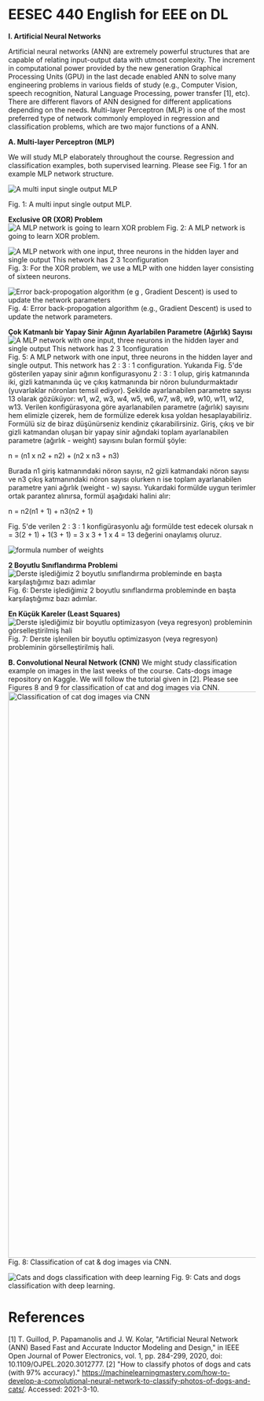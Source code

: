 # EESEC 440 English for EEE on DL

**I. Artificial Neural Networks**

Artificial neural networks (ANN) are extremely powerful structures that are capable of relating input-output data with utmost complexity. The increment in computational power provided by the new generation Graphical Processing Units (GPU) in the last decade enabled ANN to solve many engineering problems in various fields of study (e.g., Computer Vision, speech recognition, Natural Language Processing, power transfer [1], etc). There are different flavors of ANN designed for different applications depending on the needs. Multi-layer Perceptron (MLP) is one of the most preferred type of network commonly employed in regression and classification problems, which are two major functions of a ANN.

**A. Multi-layer Perceptron (MLP)**

We will study MLP elaborately throughout the course. Regression and classification examples, both supervised learning. Please see Fig. 1 for an example MLP network structure.

![A multi input single output MLP](https://user-images.githubusercontent.com/53098018/122469761-fb816400-cfc5-11eb-876d-3af765f73169.png)

Fig. 1: A multi input single output MLP.

**Exclusive OR (XOR) Problem**
![A MLP network is going to learn XOR problem](https://user-images.githubusercontent.com/53098018/122469163-4babf680-cfc5-11eb-86a0-534f9aef5e9b.jpg)
Fig. 2: A MLP network is going to learn XOR problem.

![A MLP network with one input, three neurons in the hidden layer and single output  This network has 2 3 1configuration](https://user-images.githubusercontent.com/53098018/122468881-f374f480-cfc4-11eb-923a-8d33ee8667cf.jpg)
Fig. 3: For the XOR problem, we use a MLP with one hidden layer consisting of sixteen neurons.

![Error back-propogation algorithm (e g , Gradient Descent) is used to update the network parameters](https://user-images.githubusercontent.com/53098018/122468930-038cd400-cfc5-11eb-9a71-c9c050e5ad3d.jpg)
Fig. 4: Error back-propogation algorithm (e.g., Gradient Descent) is used to update the network parameters.

**Çok Katmanlı bir Yapay Sinir Ağının Ayarlabilen Parametre (Ağırlık) Sayısı**
![A MLP network with one input, three neurons in the hidden layer and single output  This network has 2 3 1configuration](https://user-images.githubusercontent.com/53098018/122469066-2ae3a100-cfc5-11eb-979b-86eb186d37c4.jpg)
Fig. 5: A MLP network with one input, three neurons in the hidden layer and single output. This network has 2 : 3 : 1 configuration.
Yukarıda Fig. 5'de gösterilen yapay sinir ağının konfigurasyonu 2 : 3 : 1 olup, giriş katmanında iki, gizli katmanında üç ve çıkış katmanında bir nöron bulundurmaktadır (yuvarlaklar nöronları temsil ediyor). Şekilde ayarlanabilen parametre sayısı 13 olarak gözüküyor: w1, w2, w3, w4, w5, w6, w7, w8, w9, w10, w11, w12, w13. Verilen konfigürasyona göre ayarlanabilen parametre (ağırlık) sayısını hem elimizle çizerek, hem de formülize ederek kısa yoldan hesaplayabiliriz. Formülü siz de biraz düşünürseniz kendiniz çıkarabilirsiniz. Giriş, çıkış ve bir gizli katmandan oluşan bir yapay sinir ağındaki toplam ayarlanabilen parametre (ağırlık - weight) sayısını bulan formül şöyle:

n = (n1 x n2 + n2) + (n2 x n3 + n3)

Burada n1 giriş katmanındaki nöron sayısı, n2 gizli katmandaki nöron sayısı ve n3 çıkış katmanındaki nöron sayısı olurken n ise toplam ayarlanabilen parametre yani ağırlık (weight - w) sayısı. Yukardaki formülde uygun terimler ortak parantez alınırsa, formül aşağıdaki halini alır:

n = n2(n1 + 1) + n3(n2 + 1)

Fig. 5'de verilen 2 : 3 : 1 konfigürasyonlu ağı formülde test edecek olursak n = 3(2 + 1) + 1(3 + 1) = 3 x 3 + 1 x 4 = 13 değerini onaylamış oluruz.

![formula number of weights](https://user-images.githubusercontent.com/53098018/122469282-71d19680-cfc5-11eb-87c1-1a834005ce0d.jpg)

**2 Boyutlu Sınıflandırma Problemi**
![Derste işlediğimiz 2 boyutlu sınıflandırma probleminde en başta karşılaştığımız bazı adımlar](https://user-images.githubusercontent.com/53098018/122469353-86159380-cfc5-11eb-9ec1-92afdc84ff88.jpg)
Fig. 6: Derste işlediğimiz 2 boyutlu sınıflandırma probleminde en başta karşılaştığımız bazı adımlar.

**En Küçük Kareler (Least Squares)**
![Derste işlediğimiz bir boyutlu optimizasyon (veya regresyon) probleminin görselleştirilmiş hali](https://user-images.githubusercontent.com/53098018/122469391-93328280-cfc5-11eb-8e56-4cb25022fbc8.png)
Fig. 7: Derste işlenilen bir boyutlu optimizasyon (veya regresyon) probleminin görselleştirilmiş hali.

**B. Convolutional Neural Network (CNN)**
We might study classification example on images in the last weeks of the course. Cats-dogs image repository on Kaggle. We will follow the tutorial given in [2]. Please see Figures 8 and 9 for classification of cat and dog images via CNN.
<img width="1153" alt="Classification of cat   dog images via CNN" src="https://user-images.githubusercontent.com/53098018/122469484-afceba80-cfc5-11eb-9a4a-70c842359fcc.png">
Fig. 8: Classification of cat & dog images via CNN.

![Cats and dogs classification with deep learning](https://user-images.githubusercontent.com/53098018/122469518-b826f580-cfc5-11eb-9f65-dd3137e880c8.gif)
Fig. 9: Cats and dogs classification with deep learning.

# References
[1] T. Guillod, P. Papamanolis and J. W. Kolar, "Artificial Neural Network (ANN) Based Fast and Accurate Inductor Modeling and Design," in IEEE Open Journal of Power Electronics, vol. 1, pp. 284-299, 2020, doi: 10.1109/OJPEL.2020.3012777.
[2] "How to classify photos of dogs and cats (with 97% accuracy)." https://machinelearningmastery.com/how-to-develop-a-convolutional-neural-network-to-classify-photos-of-dogs-and-cats/. Accessed: 2021-3-10.



